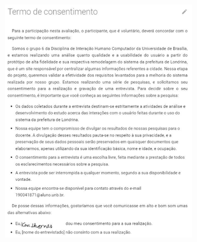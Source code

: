 <div style="display: flex; flex-flow: row wrap; justify-content: center; margin: 30px auto"> 
    <img src="../../../../assets/img/entrevistas/KessJhones.jpeg" width="100%"></img>
</div>
